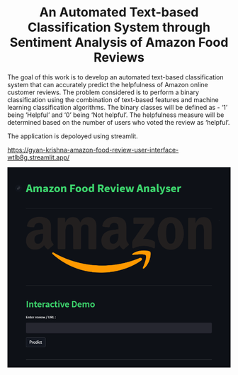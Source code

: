 
<center><h1>An Automated Text-based Classification System through Sentiment Analysis of Amazon Food Reviews</h1></center>

The goal of this work is to develop an automated text-based classification system that can accurately predict the helpfulness of Amazon online customer reviews. The problem considered is to perform a binary classification using the combination of text-based features and machine learning classification algorithms. The binary classes will be defined as - ‘1’ being ‘Helpful’ and ‘0’ being ‘Not helpful’. The helpfulness measure will be determined based on the number of users who voted the review as ‘helpful’.

The application is depoloyed using streamlit. 

https://gyan-krishna-amazon-food-review-user-interface-wtlb8g.streamlit.app/

<img src='Images/screenshot.png' href="https://gyan-krishna-amazon-food-review-user-interface-wtlb8g.streamlit.app/">